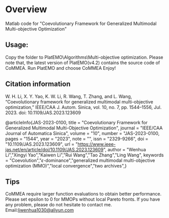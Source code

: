 # Overview
Matlab code for "Coevolutionary Framework for Generalized Multimodal Multi-objective Optimization"

## Usage:
Copy the folder to PlatEMO\Algorithms\Multi-objective optimization.
Please note that, the latest version of PlatEMO(v4.2) contains the source code of CoMMEA.
Run PlatEMO and choose CoMMEA
Enjoy!

## Citation information
W. H. Li, X. Y. Yao, K. W. Li, R. Wang, T. Zhang, and  L. Wang,  “Coevolutionary framework for generalized multimodal multi-objective optimization,” IEEE/CAA J. Autom. Sinica, vol. 10, no. 7, pp. 1544–1556, Jul. 2023.  doi:  10.1109/JAS.2023.123609

@articleInfo{JAS-2023-0100,
title = "Coevolutionary Framework for Generalized Multimodal Multi-Objective Optimization",
journal = "IEEE/CAA Journal of Automatica Sinica",
volume = "10",
number = "JAS-2023-0100,
pages = "1544",
year = "2023",
note = "",
issn = "2329-9266",
doi = "10.1109/JAS.2023.123609",
url = "https://www.ieee-jas.net/en/article/doi/10.1109/JAS.2023.123609",
author = "Wenhua Li","Xingyi Yao","Kaiwen Li","Rui Wang","Tao Zhang","Ling Wang",
keywords = "Coevolution","$\epsilon$-dominance","generalized multimodal multi-objective optimization (MMO)","local convergence","two archives",}

## Tips
CoMMEA require larger function evaluations to obtain better performance.
Please set epsilon to 0 for MMOPs without local Pareto fronts.
If you have any problem, please do not hesitate to contact me. Email:liwenhua1030@aliyun.com